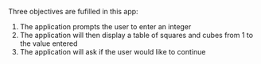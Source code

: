 Three objectives are fufilled in this app:
  1) The application prompts the user to enter an integer
  2) The application will then display a table of squares and cubes from 1 to the value entered
  3) The application will ask if the user would like to continue
